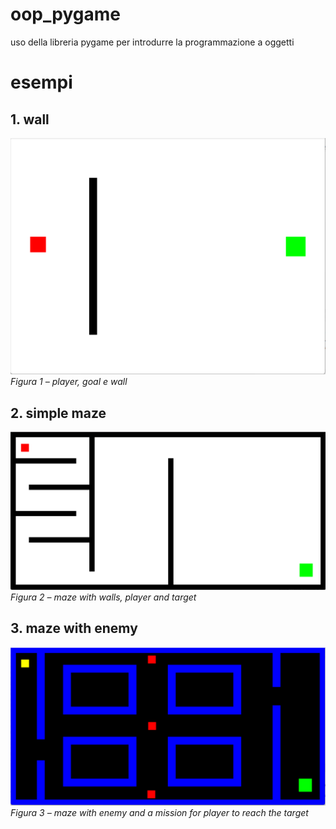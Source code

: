 # oop_pygame
uso della libreria pygame per introdurre la programmazione a oggetti

# esempi

## 1. wall

![Figura 1](/images/wall.png)  
*Figura 1 – player, goal e wall*

## 2. simple maze

![Figura 2](/images/maze.png)  
*Figura 2 – maze with walls, player and target*

## 3. maze with enemy

![Figura 3](/images/maze_enemy.png)  
*Figura 3 – maze with enemy and a mission for player to reach the target*

